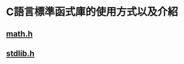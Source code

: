 # C語言標準函式庫的使用方式以及介紹

## [math.h][1]
## [stdlib.h][2]


[1]: https://github.com/Tonylemty/Markdown/blob/main/math_h.md
[2]: https://github.com/Tonylemty/Standard_library/blob/main/stdlib_h.md